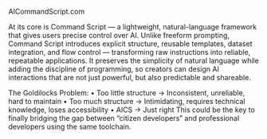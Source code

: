 AICommandScript.com


At its core is Command Script — a lightweight, natural-language framework that gives users precise control over AI. Unlike freeform prompting, Command Script introduces explicit structure, reusable templates, dataset integration, and flow control — transforming raw instructions into reliable, repeatable applications. It preserves the simplicity of natural language while adding the discipline of programming, so creators can design AI interactions that are not just powerful, but also predictable and shareable.

The Goldilocks Problem:
• Too little structure → Inconsistent, unreliable, hard to maintain
• Too much structure → Intimidating, requires technical knowledge, loses accessibility
• AICS → Just right
This could be the key to finally bridging the gap between “citizen developers” and professional developers using the same toolchain.​​​​​​​​​​​​​​​​